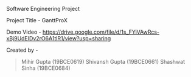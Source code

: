 Software Engineering Project 

Project Title - GanttProX

Demo Video - https://drive.google.com/file/d/1s_FYiVAwRcs-xBj9UdEIDv2rO6A1tlR1/view?usp=sharing


Created by - 

> Mihir Gupta (19BCE0619)
> Shivansh Gupta (19BCE0661)
> Shashwat Sinha (19BCE0684)
